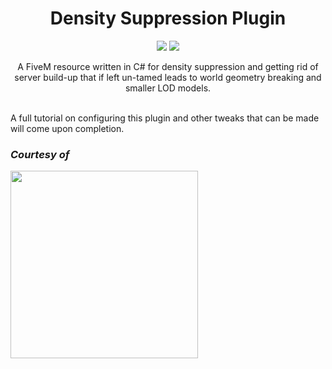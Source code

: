 <h1 align="center">Density Suppression Plugin</h1>
<p align="center">
  <a href="https://github.com/Fallen-Networks/DensitySuppression/actions" target="_blank"><img src="https://github.com/Fallen-Networks/DensitySuppression/actions/workflows/build.yml/badge.svg" /></a>
  <a href="https://discord.gg/fallennetworks" target="_blank"><img src="https://img.shields.io/discord/261260904656535552?logo=discord" /></a>
</p>
<p align="center">A FiveM resource written in C# for density suppression and getting rid of server build-up that if left un-tamed leads to world geometry breaking and smaller LOD models.</p>
<br>
A full tutorial on configuring this plugin and other tweaks that can be made will come upon completion.

### *Courtesy of*
<img width="300" src="https://fallen-networks.com/styles/images/banner.png" />
